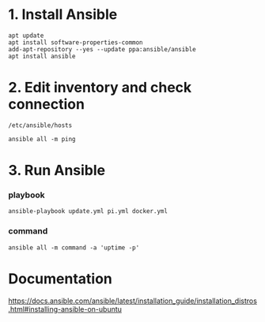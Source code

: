 # 1. Install Ansible
```
apt update
apt install software-properties-common
add-apt-repository --yes --update ppa:ansible/ansible
apt install ansible
```
# 2. Edit inventory and check connection
```
/etc/ansible/hosts
```
```
ansible all -m ping
```

# 3. Run Ansible
### playbook
```
ansible-playbook update.yml pi.yml docker.yml
```
### command
```
ansible all -m command -a 'uptime -p'
```

# Documentation
https://docs.ansible.com/ansible/latest/installation_guide/installation_distros.html#installing-ansible-on-ubuntu
